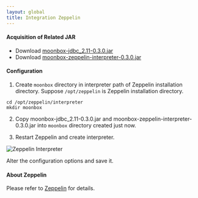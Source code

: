 ```yaml
---
layout: global
title: Integration Zeppelin
---
```


#### Acquisition of Related JAR

- Download [moonbox-jdbc_2.11-0.3.0.jar](https://github.com/edp963/moonbox/releases)
- Download [moonbox-zeppelin-interpreter-0.3.0.jar](https://github.com/edp963/moonbox/releases/download/0.3.0-beta-SNAPSHOT/moonbox-zeppelin-interpreter-0.7-0.3.0-beta-SNAPSHOT.jar)

#### Configuration
   
1. Create `moonbox` directory in interpreter path of Zeppelin installation directory. Suppose `/opt/zeppelin` is Zeppelin installation directory.
```
cd /opt/zeppelin/interpreter
mkdir moonbox
```
2. Copy moonbox-jdbc_2.11-0.3.0.jar and moonbox-zeppelin-interpreter-0.3.0.jar into `moonbox` directory created just now.

3. Restart Zeppelin and create interpreter.

![Zeppelin Interpreter](https://raw.githubusercontent.com/edp963/moonbox/master/docs/img/integration-zeppelin.jpg)

Alter the configuration options and save it.

#### About Zeppelin

Please refer to [Zeppelin](http://zeppelin.apache.org) for details.

